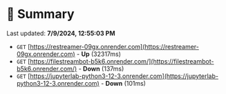 # 📖 Summary
Last updated: **7/9/2024, 12:55:03 PM**

- `GET` [https://restreamer-09gx.onrender.com](https://restreamer-09gx.onrender.com) - **Up** (32317ms)
- `GET` [https://filestreambot-b5k6.onrender.com/](https://filestreambot-b5k6.onrender.com/) - **Down** (137ms)
- `GET` [https://jupyterlab-python3-12-3.onrender.com](https://jupyterlab-python3-12-3.onrender.com) - **Down** (101ms)
